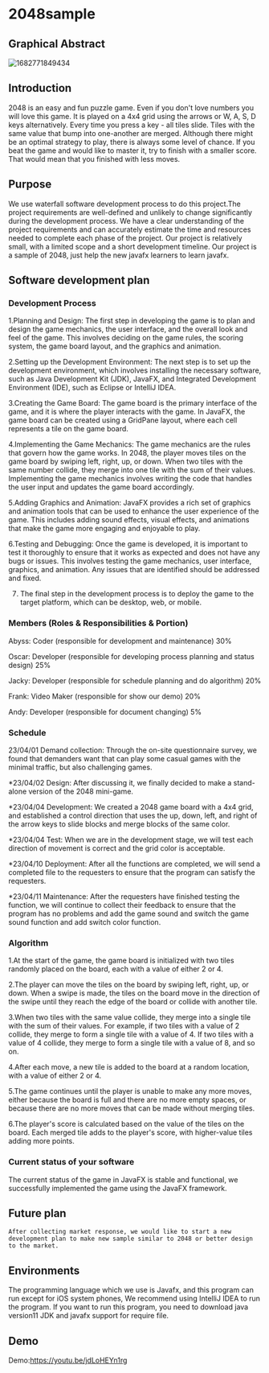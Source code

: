 # 2048sample
 
 
## Graphical Abstract


  ![1682771849434](https://user-images.githubusercontent.com/130884044/235302943-869d8e73-88f5-4b42-b5b1-6bbed3608eff.jpg)



## Introduction
 2048 is an easy and fun puzzle game. Even if you don't love numbers you will love this game. It is played on a 4x4 grid using the arrows or W, A, S, D keys alternatively. Every time you press a key - all tiles slide. Tiles with the same value that bump into one-another are merged. Although there might be an optimal strategy to play, there is always some level of chance. If you beat the game and would like to master it, try to finish with a smaller score. That would mean that you finished with less moves.
 
 
## Purpose
 We use waterfall software development process to do this project.The project requirements are well-defined and unlikely to change significantly during the development process. We have a clear understanding of the project requirements and can accurately estimate the time and resources needed to complete each phase of the project. Our project is relatively small, with a limited scope and a short development timeline. Our project is a sample of 2048, just help the new javafx learners to learn javafx.
 
 
 
## Software development plan
### Development Process

  1.Planning and Design: The first step in developing the game is to plan and design the game mechanics, the user interface, and the overall look and feel of the game. This involves deciding on the game rules, the scoring system, the game board layout, and the graphics and animation.

 2.Setting up the Development Environment: The next step is to set up the development environment, which involves installing the necessary software, such as Java Development Kit (JDK), JavaFX, and Integrated Development Environment (IDE), such as Eclipse or IntelliJ IDEA.

 3.Creating the Game Board: The game board is the primary interface of the game, and it is where the player interacts with the game. In JavaFX, the game board can be created using a GridPane layout, where each cell represents a tile on the game board.

 4.Implementing the Game Mechanics: The game mechanics are the rules that govern how the game works. In 2048, the player moves tiles on the game board by swiping left, right, up, or down. When two tiles with the same number collide, they merge into one tile with the sum of their values. Implementing the game mechanics involves writing the code that handles the user input and updates the game board accordingly.

 5.Adding Graphics and Animation: JavaFX provides a rich set of graphics and animation tools that can be used to enhance the user experience of the game. This includes adding sound effects, visual effects, and animations that make the game more engaging and enjoyable to play.

 6.Testing and Debugging: Once the game is developed, it is important to test it thoroughly to ensure that it works as expected and does not have any bugs or issues. This involves testing the game mechanics, user interface, graphics, and animation. Any issues that are identified should be addressed and fixed.

 7. The final step in the development process is to deploy the game to the target platform, which can be desktop, web, or mobile. 
 
### Members (Roles & Responsibilities & Portion)

  Abyss: Coder (responsible for development and maintenance) 30%

  Oscar: Developer (responsible for developing process planning and status design) 25%

  Jacky: Developer (responsible for schedule planning and do algorithm) 20%

  Frank: Video Maker (responsible for show our demo) 20%

  Andy: Developer (responsible for document changing) 5%
 
### Schedule

  23/04/01 Demand collection: Through the on-site questionnaire survey, we found that demanders want that can play some casual games with the minimal traffic, but also challenging games.

 *23/04/02 Design: After discussing it, we finally decided to make a stand-alone version of the 2048 mini-game.

 *23/04/04 Development: We created a 2048 game board with a 4x4 grid, and established a control direction that uses the up, down, left, and right of the arrow keys to slide blocks and merge blocks of the same color.

 *23/04/04 Test: When we are in the development stage, we will test each direction of movement is correct and the grid color is acceptable.

 *23/04/10 Deployment: After all the functions are completed, we will send a completed file to the requesters to ensure that the program can satisfy the requesters.

 *23/04/11 Maintenance: After the requesters have finished testing the function, we will continue to collect their feedback to ensure that the program has no problems and add the game sound and switch the game sound function and add switch color function.
 
### Algorithm
 
 1.At the start of the game, the game board is initialized with two tiles randomly placed on the board, each with a value of either 2 or 4.

 2.The player can move the tiles on the board by swiping left, right, up, or down. When a swipe is made, the tiles on the board move in the direction of the swipe until they reach the edge of the board or collide with another tile.

 3.When two tiles with the same value collide, they merge into a single tile with the sum of their values. For example, if two tiles with a value of 2 collide, they merge to form a single tile with a value of 4. If two tiles with a value of 4 collide, they merge to form a single tile with a value of 8, and so on.

 4.After each move, a new tile is added to the board at a random location, with a value of either 2 or 4.

 5.The game continues until the player is unable to make any more moves, either because the board is full and there are no more empty spaces, or because there are no more moves that can be made without merging tiles.

 6.The player's score is calculated based on the value of the tiles on the board. Each merged tile adds to the player's score, with higher-value tiles adding more points.
 
### Current status of your software

   The current status of the game in JavaFX is stable and functional, we successfully implemented the game using the JavaFX framework.
  
  ## Future plan
  
    After collecting market response, we would like to start a new development plan to make new sample similar to 2048 or better design to the market.
    
  
 ## Environments
 
  The programming language which we use is Javafx, and this program can run except for iOS system phones, We recommend using IntelliJ IDEA to run the program. If you want to run this program, you need to download java version11 JDK and javafx support for require file.
  
  ## Demo
  
   Demo:https://youtu.be/jdLoHEYn1rg
